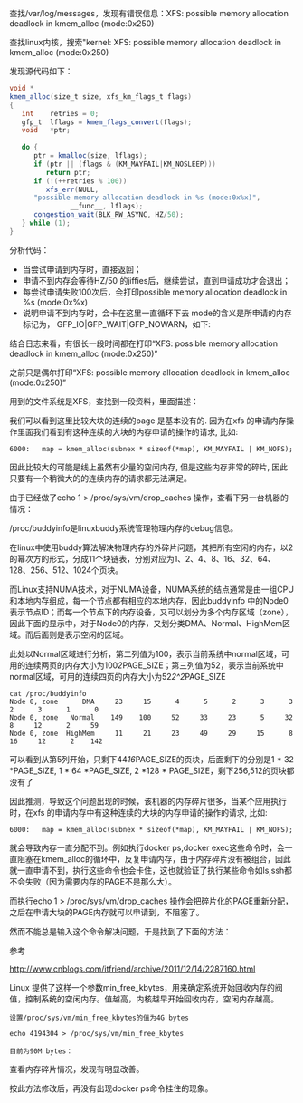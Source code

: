 查找/var/log/messages，发现有错误信息：XFS: possible memory allocation deadlock in kmem_alloc (mode:0x250)

查找linux内核，搜索"kernel: XFS: possible memory allocation deadlock in kmem_alloc (mode:0x250)

发现源代码如下：
```java
void *
kmem_alloc(size_t size, xfs_km_flags_t flags)
{
   int    retries = 0;
   gfp_t  lflags = kmem_flags_convert(flags);
   void   *ptr;
 
   do {
      ptr = kmalloc(size, lflags);
      if (ptr || (flags & (KM_MAYFAIL|KM_NOSLEEP)))
         return ptr;
      if (!(++retries % 100))
         xfs_err(NULL,
      "possible memory allocation deadlock in %s (mode:0x%x)",
               __func__, lflags);
      congestion_wait(BLK_RW_ASYNC, HZ/50);
   } while (1);
}
```
分析代码：

+ 当尝试申请到内存时，直接返回；
+ 申请不到内存会等待HZ/50 的jiffies后，继续尝试，直到申请成功才会退出；
+ 每尝试申请失败100次后，会打印possible memory allocation deadlock in %s (mode:0x%x)
+ 说明申请不到内存时，会卡在这里一直循环下去
mode的含义是所申请的内存标记为， GFP_IO|GFP_WAIT|GFP_NOWARN，如下:

结合日志来看，有很长一段时间都在打印“XFS: possible memory allocation deadlock in kmem_alloc (mode:0x250)”


之前只是偶尔打印“XFS: possible memory allocation deadlock in kmem_alloc 
(mode:0x250)”

用到的文件系统是XFS，查找到一段资料，里面描述：

我们可以看到这里比较大块的连续的page 是基本没有的. 因为在xfs 的申请内存操作里面我们看到有这种连续的大块的内存申请的操作的请求, 比如:
```shell
6000:   map = kmem_alloc(subnex * sizeof(*map), KM_MAYFAIL | KM_NOFS);
```
因此比较大的可能是线上虽然有少量的空闲内存, 但是这些内存非常的碎片, 因此只要有一个稍微大的的连续内存的请求都无法满足。

由于已经做了echo 1 > /proc/sys/vm/drop_caches 操作，查看下另一台机器的情况：

 /proc/buddyinfo是linuxbuddy系统管理物理内存的debug信息。

在linux中使用buddy算法解决物理内存的外碎片问题，其把所有空闲的内存，以2的幂次方的形式，分成11个块链表，分别对应为1、2、4、8、16、32、64、128、256、512、1024个页块。

而Linux支持NUMA技术，对于NUMA设备，NUMA系统的结点通常是由一组CPU和本地内存组成，每一个节点都有相应的本地内存，因此buddyinfo 中的Node0表示节点ID；而每一个节点下的内存设备，又可以划分为多个内存区域（zone），因此下面的显示中，对于Node0的内存，又划分类DMA、Normal、HighMem区域。而后面则是表示空闲的区域。

此处以Normal区域进行分析，第二列值为100，表示当前系统中normal区域，可用的连续两页的内存大小为100*2*PAGE_SIZE；第三列值为52，表示当前系统中normal区域，可用的连续四页的内存大小为52*2^2*PAGE_SIZE
```shell
cat /proc/buddyinfo 
Node 0, zone      DMA     23     15      4      5      2      3      3      2      3      1      0 
Node 0, zone   Normal    149    100     52     33     23      5     32      8     12      2     59 
Node 0, zone  HighMem     11     21     23     49     29     15      8     16     12      2    142 
```

可以看到从第5列开始，只剩下44*16*PAGE_SIZE的页块，后面剩下的分别是1 * 32 *PAGE_SIZE, 1 * 64 *PAGE_SIZE, 2 *128 * PAGE_SIZE，剩下256,512的页块都没有了


因此推测，导致这个问题出现的时候，该机器的内存碎片很多，当某个应用执行时，在xfs 的申请内存中有这种连续的大块的内存申请的操作的请求, 比如:
 
```shell
6000:   map = kmem_alloc(subnex * sizeof(*map), KM_MAYFAIL | KM_NOFS);
```
就会导致内存一直分配不到。例如执行docker ps,docker exec这些命令时，会一直阻塞在kmem_alloc的循环中，反复申请内存，由于内存碎片没有被组合，因此就一直申请不到，执行这些命令也会卡住，这也就验证了执行某些命令如ls,ssh都不会失败（因为需要内存的PAGE不是那么大）。

而执行echo 1 > /proc/sys/vm/drop_caches 操作会把碎片化的PAGE重新分配，之后在申请大块的PAGE内存就可以申请到，不阻塞了。

然而不能总是输入这个命令解决问题，于是找到了下面的方法：
 

参考

http://www.cnblogs.com/itfriend/archive/2011/12/14/2287160.html

Linux 提供了这样一个参数min_free_kbytes，用来确定系统开始回收内存的阀值，控制系统的空闲内存。值越高，内核越早开始回收内存，空闲内存越高。

```shell
设置/proc/sys/vm/min_free_kbytes的值为4G bytes

echo 4194304 > /proc/sys/vm/min_free_kbytes

目前为90M bytes：

```
查看内存碎片情况，发现有明显改善。

按此方法修改后，再没有出现docker ps命令挂住的现象。
 